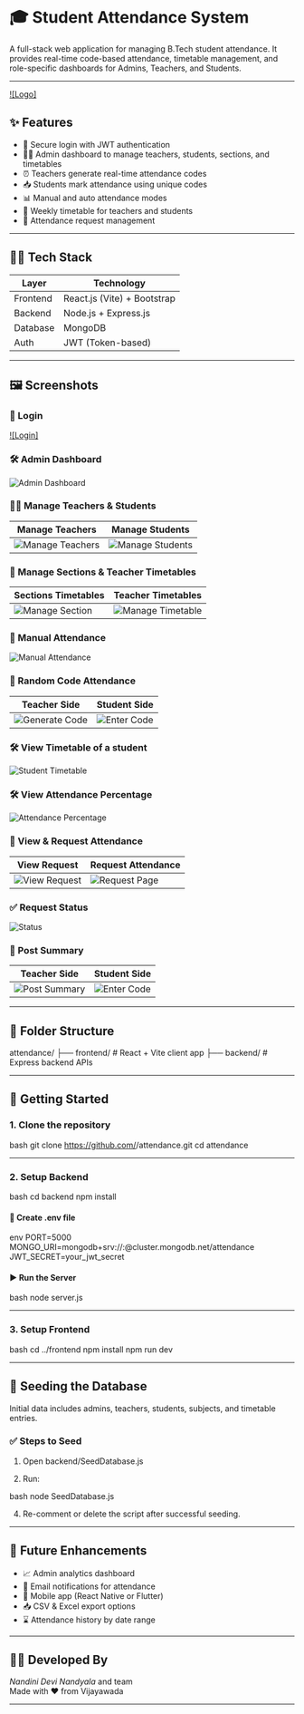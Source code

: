 # 🎓 Student Attendance System

A full-stack web application for managing B.Tech student attendance. It provides real-time code-based attendance, timetable management, and role-specific dashboards for Admins, Teachers, and Students.

---

[![Logo]](https://github.com/nandinidevi17/Student-attendance-system/blob/9ea477a6f2cad0aba924c4c2216f8a802561c869/attendance/frontend/src/assets/logo.jpeg)

## ✨ Features

- 🔐 Secure login with JWT authentication
- 🧑‍🏫 Admin dashboard to manage teachers, students, sections, and timetables
- ⏰ Teachers generate real-time attendance codes
- 📥 Students mark attendance using unique codes
- 📊 Manual and auto attendance modes
- 📆 Weekly timetable for teachers and students
- 📌 Attendance request management

---

## 🧑‍💻 Tech Stack

| Layer     | Technology                |
|-----------|---------------------------|
| Frontend  | React.js (Vite) + Bootstrap |
| Backend   | Node.js + Express.js      |
| Database  | MongoDB                   |
| Auth      | JWT (Token-based)         |

---

## 🖼 Screenshots

### 🔐 Login
[![Login]](https://github.com/nandinidevi17/Student-attendance-system/blob/9ea477a6f2cad0aba924c4c2216f8a802561c869/attendance/frontend/src/assets/Login.png)

### 🛠 Admin Dashboard
![Admin Dashboard]((https://github.com/nandinidevi17/Student-attendance-system/blob/9ea477a6f2cad0aba924c4c2216f8a802561c869/attendance/frontend/src/assets/Admin_Dashboard.png))

### 👩‍🏫 Manage Teachers & Students
| Manage Teachers | Manage Students |
|-----------------|-----------------|
| ![Manage Teachers](https://github.com/nandinidevi17/Student-attendance-system/blob/9ea477a6f2cad0aba924c4c2216f8a802561c869/attendance/frontend/src/assets/manage_teachers.png) | ![Manage Students](https://github.com/nandinidevi17/Student-attendance-system/blob/9ea477a6f2cad0aba924c4c2216f8a802561c869/attendance/frontend/src/assets/manage_students.png) |

### 🧩 Manage Sections & Teacher Timetables
| Sections Timetables | Teacher Timetables |
|----------|------------|
| ![Manage Section](https://github.com/nandinidevi17/Student-attendance-system/blob/9ea477a6f2cad0aba924c4c2216f8a802561c869/attendance/frontend/src/assets/manage_section.png) | ![Manage Timetable](https://github.com/nandinidevi17/Student-attendance-system/blob/9ea477a6f2cad0aba924c4c2216f8a802561c869/attendance/frontend/src/assets/Manage_Teacher_Timetable.png) |

### 🧾 Manual Attendance
![Manual Attendance](https://github.com/nandinidevi17/Student-attendance-system/blob/9ea477a6f2cad0aba924c4c2216f8a802561c869/attendance/frontend/src/assets/Manual_Attendance.png)

### 🔐 Random Code Attendance
| Teacher Side | Student Side |
|--------------|---------------|
| ![Generate Code](https://github.com/nandinidevi17/Student-attendance-system/blob/9ea477a6f2cad0aba924c4c2216f8a802561c869/attendance/frontend/src/assets/Random_code_Attendance.png) | ![Enter Code](https://github.com/nandinidevi17/Student-attendance-system/blob/9ea477a6f2cad0aba924c4c2216f8a802561c869/attendance/frontend/src/assets/entering_random_number.png) |

### 🛠 View Timetable of a student
![Student Timetable](https://github.com/nandinidevi17/Student-attendance-system/blob/9ea477a6f2cad0aba924c4c2216f8a802561c869/attendance/frontend/src/assets/Students_Timetable.png)
### 🛠 View Attendance Percentage
![Attendance Percentage](https://github.com/nandinidevi17/Student-attendance-system/blob/9ea477a6f2cad0aba924c4c2216f8a802561c869/attendance/frontend/src/assets/View_Attendance.png)
### 📑 View & Request Attendance
| View Request| Request Attendance |
|------------------|--------------------|
| ![View Request](https://github.com/nandinidevi17/Student-attendance-system/blob/9ea477a6f2cad0aba924c4c2216f8a802561c869/attendance/frontend/src/assets/accepting_request.png) | ![Request Page](https://github.com/nandinidevi17/Student-attendance-system/blob/9ea477a6f2cad0aba924c4c2216f8a802561c869/attendance/frontend/src/assets/request_page.png) |

### ✅  Request Status
![Status](https://github.com/nandinidevi17/Student-attendance-system/blob/9ea477a6f2cad0aba924c4c2216f8a802561c869/attendance/frontend/src/assets/request_status.png) 
### 🔐 Post Summary
| Teacher Side | Student Side |
|--------------|---------------|
| ![Post Summary](https://github.com/nandinidevi17/Student-attendance-system/blob/9ea477a6f2cad0aba924c4c2216f8a802561c869/attendance/frontend/src/assets/summary_post.png) | ![Enter Code](https://github.com/nandinidevi17/Student-attendance-system/blob/9ea477a6f2cad0aba924c4c2216f8a802561c869/attendance/frontend/src/assets/summary%20page.png) |

---

## 📁 Folder Structure


attendance/
├── frontend/        # React + Vite client app
├── backend/         # Express backend APIs


---

## 🚀 Getting Started

### 1. Clone the repository

bash
git clone https://github.com/<your-username>/attendance.git
cd attendance


---

### 2. Setup Backend

bash
cd backend
npm install


#### 📄 Create .env file

env
PORT=5000
MONGO_URI=mongodb+srv://<username>:<password>@cluster.mongodb.net/attendance
JWT_SECRET=your_jwt_secret


#### ▶ Run the Server

bash
node server.js


---

### 3. Setup Frontend

bash
cd ../frontend
npm install
npm run dev


---

## 🌱 Seeding the Database

Initial data includes admins, teachers, students, subjects, and timetable entries.

### ✅ Steps to Seed

1. Open backend/SeedDatabase.js

2. Run:

bash
node SeedDatabase.js


4. Re-comment or delete the script after successful seeding.

---

## 🎯 Future Enhancements

- 📈 Admin analytics dashboard
- 📩 Email notifications for attendance
- 📲 Mobile app (React Native or Flutter)
- 📥 CSV & Excel export options
- ⌛ Attendance history by date range

---

## 👩‍💻 Developed By

*Nandini Devi Nandyala* and team  
Made with ❤ from Vijayawada

---
